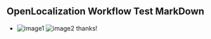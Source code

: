 ## OpenLocalization Workflow Test MarkDown
* ![image1](.\d713d2f7-6142-4ad5-9568-14babc2fbe5c.PNG)   ![image2](.\464541fe-e179-41f2-a6e2-116617b90dce.png) 
thanks!